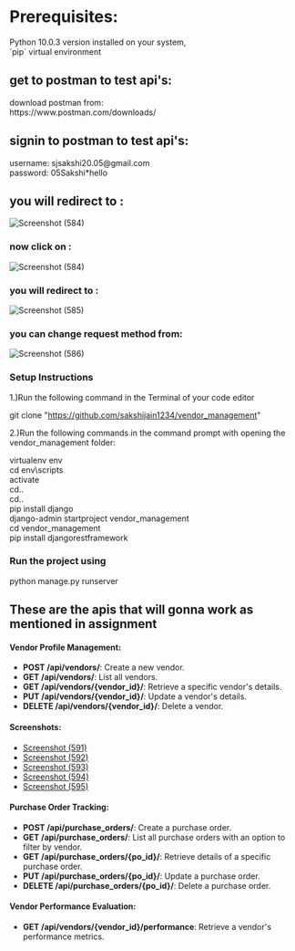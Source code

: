 <h1>Prerequisites:</h1>
<p>Python 10.0.3 version installed on your system, <br>
`pip` virtual environment</p>

<h2>get to postman to test api's: </h2>

<p>download postman from:<br>
https://www.postman.com/downloads/</p>

<h2>signin to postman to test api's: </h2>
 <p>
username: sjsakshi20.05@gmail.com<br>
password: 05Sakshi*hello</p>

<h2>you will redirect to :</h2>

![Screenshot (584)](https://github.com/sakshijain1234/vendor_management/assets/82942988/770a1c31-e6fd-4051-b9c4-dfd10f95ae3d)

<h3>now click on :</h3>

![Screenshot (584)](https://github.com/sakshijain1234/vendor_management/assets/82942988/4f92fc73-33ae-4147-a754-413cdb5f6601)

<h3>you will redirect to :</h3>

![Screenshot (585)](https://github.com/sakshijain1234/vendor_management/assets/82942988/18e3b6f1-cf47-4c41-b6e3-747a4b84429d)

<h3>you can change request method from:</h3>

![Screenshot (586)](https://github.com/sakshijain1234/vendor_management/assets/82942988/7f59c849-084b-42a4-ac01-d23086c93000)

<h3>Setup Instructions</h3>

<p>1.)Run the following command in the Terminal of your code editor

git clone "https://github.com/sakshijain1234/vendor_management"

2.)Run the following commands in the command prompt with opening the vendor_management folder:

virtualenv env<br>
cd env\scripts<br>
activate<br>
cd..<br>
cd..<br>
pip install django<br>
django-admin startproject vendor_management<br>
cd vendor_management<br>
pip install djangorestframework</p>

<h3>Run the project using</h3>

<p>python manage.py runserver</p>

<h2>These are the apis that will gonna work as mentioned in assignment</h2>
<h4>Vendor Profile Management:</h4>
<ul>
    <li><strong>POST /api/vendors/</strong>: Create a new vendor.</li>
    <li><strong>GET /api/vendors/</strong>: List all vendors.</li>
    <li><strong>GET /api/vendors/{vendor_id}/</strong>: Retrieve a specific vendor's details.</li>
    <li><strong>PUT /api/vendors/{vendor_id}/</strong>: Update a vendor's details.</li>
    <li><strong>DELETE /api/vendors/{vendor_id}/</strong>: Delete a vendor.</li>
</ul>

<h4>Screenshots:</h4>
<ul>
    <li><a href="https://github.com/sakshijain1234/vendor_management/assets/82942988/a491e5c9-b024-4a7e-aa35-b9b8b498bb1d">Screenshot (591)</a></li>
    <li><a href="https://github.com/sakshijain1234/vendor_management/assets/82942988/1123bf3d-bbc0-4e23-9bde-d5a45054b059">Screenshot (592)</a></li>
    <li><a href="https://github.com/sakshijain1234/vendor_management/assets/82942988/3a19b81f-48dd-4224-950e-3c9a5da75d0a">Screenshot (593)</a></li>
    <li><a href="https://github.com/sakshijain1234/vendor_management/assets/82942988/3133befc-0842-42ee-8cea-503a8cab0c10">Screenshot (594)</a></li>
    <li><a href="https://github.com/sakshijain1234/vendor_management/assets/82942988/6da91207-73e4-4098-9d2b-5f6327fad087">Screenshot (595)</a></li>
</ul>

<h4>Purchase Order Tracking:</h4>
<ul>
    <li><strong>POST /api/purchase_orders/</strong>: Create a purchase order.</li>
    <li><strong>GET /api/purchase_orders/</strong>: List all purchase orders with an option to filter by vendor.</li>
    <li><strong>GET /api/purchase_orders/{po_id}/</strong>: Retrieve details of a specific purchase order.</li>
    <li><strong>PUT /api/purchase_orders/{po_id}/</strong>: Update a purchase order.</li>
    <li><strong>DELETE /api/purchase_orders/{po_id}/</strong>: Delete a purchase order.</li>
</ul>

<h4>Vendor Performance Evaluation:</h4>
<ul>
    <li><strong>GET /api/vendors/{vendor_id}/performance</strong>: Retrieve a vendor's performance metrics.</li>
</ul>



